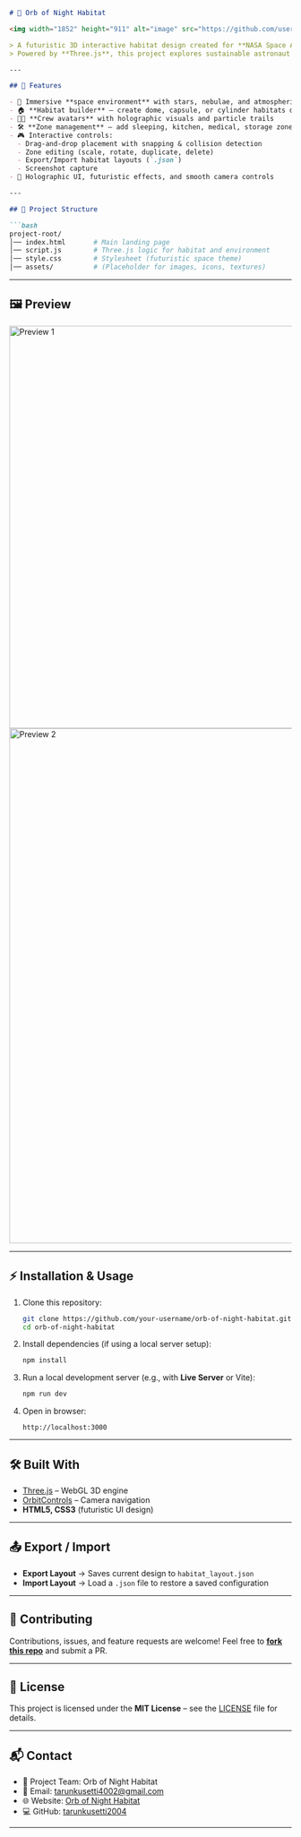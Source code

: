 ````markdown
# 🌌 Orb of Night Habitat

<img width="1852" height="911" alt="image" src="https://github.com/user-attachments/assets/f364a085-03ef-4424-baa4-ee43d93f2922" />

> A futuristic 3D interactive habitat design created for **NASA Space Apps Challenge 2025**.  
> Powered by **Three.js**, this project explores sustainable astronaut living spaces for long-term missions beyond Earth.

---

## 🚀 Features

- 🌠 Immersive **space environment** with stars, nebulae, and atmospheric particles  
- 🏠 **Habitat builder** – create dome, capsule, or cylinder habitats dynamically  
- 🧑‍🚀 **Crew avatars** with holographic visuals and particle trails  
- 🛠 **Zone management** – add sleeping, kitchen, medical, storage zones & more  
- 🎮 Interactive controls:
  - Drag-and-drop placement with snapping & collision detection
  - Zone editing (scale, rotate, duplicate, delete)
  - Export/Import habitat layouts (`.json`)
  - Screenshot capture  
- 🔮 Holographic UI, futuristic effects, and smooth camera controls  

---

## 📂 Project Structure

```bash
project-root/
│── index.html       # Main landing page
│── script.js        # Three.js logic for habitat and environment
│── style.css        # Stylesheet (futuristic space theme)
│── assets/          # (Placeholder for images, icons, textures)
````

---

## 🖼 Preview

<img width="1857" height="719" alt="Preview 1" src="https://github.com/user-attachments/assets/d5930fcb-9abd-4c88-9a10-5a33c5f22391" />

<img width="1647" height="920" alt="Preview 2" src="https://github.com/user-attachments/assets/164abcf7-0b68-4661-9572-a113f5abd1bc" />

---

## ⚡ Installation & Usage

1. Clone this repository:

   ```bash
   git clone https://github.com/your-username/orb-of-night-habitat.git
   cd orb-of-night-habitat
   ```

2. Install dependencies (if using a local server setup):

   ```bash
   npm install
   ```

3. Run a local development server (e.g., with **Live Server** or Vite):

   ```bash
   npm run dev
   ```

4. Open in browser:

   ```
   http://localhost:3000
   ```

---

## 🛠 Built With

* [Three.js](https://threejs.org/) – WebGL 3D engine
* [OrbitControls](https://threejs.org/docs/#examples/en/controls/OrbitControls) – Camera navigation
* **HTML5, CSS3** (futuristic UI design)

---

## 📤 Export / Import

* **Export Layout** → Saves current design to `habitat_layout.json`
* **Import Layout** → Load a `.json` file to restore a saved configuration

---

## 🤝 Contributing

Contributions, issues, and feature requests are welcome!
Feel free to **[fork this repo](https://github.com/your-username/orb-of-night-habitat/fork)** and submit a PR.

---

## 📜 License

This project is licensed under the **MIT License** – see the [LICENSE](LICENSE) file for details.

---

## 📬 Contact

* 🌌 Project Team: Orb of Night Habitat
* 📧 Email: [tarunkusetti4002@gmail.com](mailto:tarunkusetti4002@gmail.com)
* 🌐 Website: [Orb of Night Habitat](https://tarunkusetti2004.github.io/Orb-of-night-habitat/)
* 💻 GitHub: [tarunkusetti2004](https://github.com/tarunkusetti2004)

---
